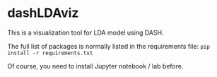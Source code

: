 # dashLDAviz

This is a visualization tool for LDA model using DASH.

The full list of packages is normally listed in the requirements file: `pip install -r requirements.txt`

Of course, you need to install Jupyter notebook / lab before.